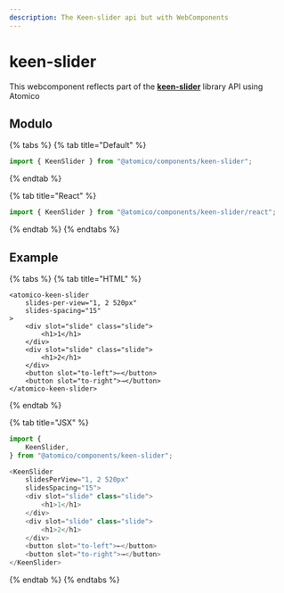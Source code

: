 ```yaml
---
description: The Keen-slider api but with WebComponents
---
```


# keen-slider

This webcomponent reflects part of the [**keen-slider**](https://keen-slider.io/) library API using Atomico

## Modulo

{% tabs %}
{% tab title="Default" %}
```javascript
import { KeenSlider } from "@atomico/components/keen-slider";
```
{% endtab %}

{% tab title="React" %}
```javascript
import { KeenSlider } from "@atomico/components/keen-slider/react";
```
{% endtab %}
{% endtabs %}

## Example

{% tabs %}
{% tab title="HTML" %}
```markup
<atomico-keen-slider
    slides-per-view="1, 2 520px"
    slides-spacing="15"
>
    <div slot="slide" class="slide">
        <h1>1</h1>
    </div>
    <div slot="slide" class="slide">
        <h1>2</h1>
    </div>
    <button slot="to-left">←</button>
    <button slot="to-right">→</button>
</atomico-keen-slider>

```
{% endtab %}

{% tab title="JSX" %}
```javascript
import {
    KeenSlider,
} from "@atomico/components/keen-slider";

<KeenSlider
    slidesPerView="1, 2 520px"
    slidesSpacing="15">
    <div slot="slide" class="slide">
        <h1>1</h1>
    </div>
    <div slot="slide" class="slide">
        <h1>2</h1>
    </div>
    <button slot="to-left">←</button>
    <button slot="to-right">→</button>
</KeenSlider>

```
{% endtab %}
{% endtabs %}
